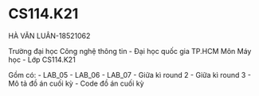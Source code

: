 # CS114.K21
HÀ VĂN LUÂN-18521062

Trường đại học Công nghệ thông tin - Đại học quốc gia TP.HCM
Môn Máy học - Lớp CS114.K21

  
  Gồm có:
    - LAB_05
    - LAB_06
    - LAB_07
    - Giữa kì round 2
    - Giữa kì round 3
    - Mô tả đồ án cuối kỳ
    - Code đồ án cuối kỳ
